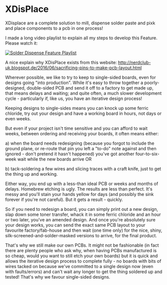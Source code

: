# XDisPlace
XDisplace are a complete solution to mill, dispense solder paste and pixk and place components to a pcb in one process!

I made a long video playlist to explain all my steps to develop this Feature. Please watch it:

[![Solder Dispense Feature Playlist](https://i.ytimg.com/vi/TY02ZsGJVxE/mqdefault.jpg)](https://www.youtube.com/playlist?list=PLYPTUTcLMTK74VLPE4gAp8Kz8d09ipsBq)

A nice explain why XDisPlace exists from this website: http://nerdclub-uk.blogspot.de/2016/06/sacrificing-pins-to-make-pcb-layout.html


Wherever possible, we like to try to keep to single-sided boards, even for designs going "into production". While it's easy to throw together a poorly-designed, double-sided PCB and send it off to a factory to get made up, that means delays and waiting; and quite often, a much slower development cycle - particularly if, like us, you have an iterative design process!

Keeping designs to single-sides means you can knock up some ferric chloride, try out your design and have a working board in hours, not days or even weeks.

But even if your project isn't time sensitive and you can afford to wait weeks, between ordering and receiving your boards, it often means either:

a) when the board needs redesigning (because you forgot to include the ground plane, or re-route that pin you left a "to-do" note against and then ignored - don't pretend it hasn't happened) you've got another four-to-six-week wait while the new boards arrive OR

b) tack-soldering a few wires and slicing traces with a craft knife, just to get the thing up and working.

Either way, you end up with a less-than ideal PCB or weeks and months of delays.
Homebrew etching is ugly. The results are less than perfect. It's messy and you'll stain your hands yellow for days (and possibly the sink forever if you're not careful). But it gets a result - quickly.

So if you need to redesign a board, you can simply print out a new design, slap down some toner transfer, whack it in some ferric chloride and an hour or two later, you've an amended design. And once you're absolutely sure your design works, you can send the exact same PCB layout to your favourite factory/fab-house and then wait (one time only) for the nice, shiny, silk-screened-and-solder-masked versions to arrive, for the final product.

That's why we still make our own PCBs.
It might not be fashionable (in fact there are plenty people who ask why, when having PCBs manufactured is so cheap, would you want to still etch your own boards) but it is quick and allows the iterative design process to complete fully - no boards with bits of wires tacked on because we've committed to a single design now (even with faults/errors) and can't wait any longer to get the thing soldered up and tested! That's why we favour single-sided designs.


